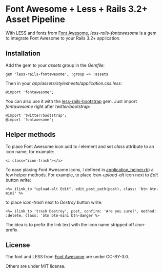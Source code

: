 # Font Awesome + Less + Rails 3.2+ Asset Pipeline

With LESS and fonts from [Font Awesome](http://fortawesome.github.com/Font-Awesome),
*less-rails-fontawesome* is a gem to integrate Font Awesome to your Rails 3.2+ application.


## Installation

Add the gem to your *assets* group in the *Gemfile*:

    gem 'less-rails-fontawesome', :group => :assets

Then in your *app/assets/stylesheets/application.css.less*:

    @import 'fontawesome';

You can also use it with the [less-rails-bootstrap](https://github.com/metaskills/less-rails-bootstrap) gem.
Just import *fontawesome* right after *twitter/bootstrap*:

    @import 'twitter/bootstrap';
    @import 'fontawesome';


## Helper methods

To place Font Awesome icon add to *i* element and set *class*
attribute to an icon name, for example:

    <i class="icon-trash"></i>

To ease placing Font Awesome icons, I defined in
[application_helper.rb](https://github.com/wbzyl/less-rails-fontawesome/blob/master/application_helper.rb))
a few helper methods.
For example, to place *icon-upload-alt* icon next to *Edit* button write:

    <%= ilink_to "upload-alt Edit", edit_post_path(post), class: 'btn btn-mini' %>

to place *icon-trash* next to *Destroy* button write:

    <%= ilink_to 'trash Destroy', post, confirm: 'Are you sure?', method: :delete, class: 'btn btn-mini btn-danger'%>

The idea is to prefix the link text with the icon name stripped off *icon-* prefix.


## License

The font and LESS from [Font Awesome](http://fortawesome.github.com/Font-Awesome) are under CC-BY-3.0.

Others are under MIT license.
